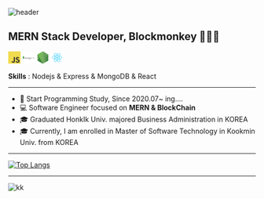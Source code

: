 ![header](https://capsule-render.vercel.app/api?type=waving&color=gradient&height=200&text=BlockMonkey&fontAlign=70&fontAlignY=40&animation=twinkling)

## MERN Stack Developer, Blockmonkey 👨🏻‍💻

<code><img height="25" src="https://raw.githubusercontent.com/github/explore/80688e429a7d4ef2fca1e82350fe8e3517d3494d/topics/javascript/javascript.png"></code>
<code><img height="25" src="https://raw.githubusercontent.com/github/explore/80688e429a7d4ef2fca1e82350fe8e3517d3494d/topics/mongodb/mongodb.png"></code>
<code><img height="25" src="https://raw.githubusercontent.com/github/explore/80688e429a7d4ef2fca1e82350fe8e3517d3494d/topics/nodejs/nodejs.png"></code>
<code><img height="25" src="https://raw.githubusercontent.com/github/explore/80688e429a7d4ef2fca1e82350fe8e3517d3494d/topics/react/react.png"></code>

**Skills** : Nodejs & Express & MongoDB & React

---
+ 📖 Start Programming Study, Since 2020.07~ ing....
+ 💻 Software Engineer focused on **MERN & BlockChain**
+ 🎓 Graduated HonkIk Univ. majored Business Administration in KOREA
+ 🎓 Currently, I am enrolled in Master of Software Technology in Kookmin Univ. from KOREA
---

[![Top Langs](https://github-readme-stats.vercel.app/api/top-langs/?username=blockmonkeys&langs_count=8&layout=compact)](https://github.com/anuraghazra/github-readme-stats)




---


![kk](https://user-images.githubusercontent.com/66409384/124872339-1ca30680-e000-11eb-95f8-71d751ab2a37.gif)
